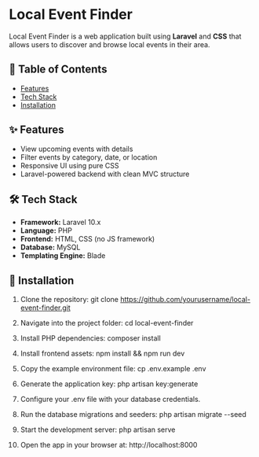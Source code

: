 # Local Event Finder

Local Event Finder is a web application built using **Laravel** and **CSS** that allows users to discover and browse local events in their area.

## 📌 Table of Contents

- [Features](#features)
- [Tech Stack](#tech-stack)
- [Installation](#installation)

## ✨ Features

- View upcoming events with details
- Filter events by category, date, or location
- Responsive UI using pure CSS
- Laravel-powered backend with clean MVC structure

## 🛠️ Tech Stack

- **Framework:** Laravel 10.x
- **Language:** PHP
- **Frontend:** HTML, CSS (no JS framework)
- **Database:** MySQL
- **Templating Engine:** Blade

## 🚀 Installation

1. Clone the repository:
git clone https://github.com/yourusername/local-event-finder.git

2. Navigate into the project folder:
cd local-event-finder

3. Install PHP dependencies:
composer install

4. Install frontend assets:
npm install && npm run dev

5. Copy the example environment file:
cp .env.example .env

6. Generate the application key:
php artisan key:generate

7. Configure your .env file with your database credentials.

8. Run the database migrations and seeders:
php artisan migrate --seed

9. Start the development server:
php artisan serve

10. Open the app in your browser at:
http://localhost:8000



